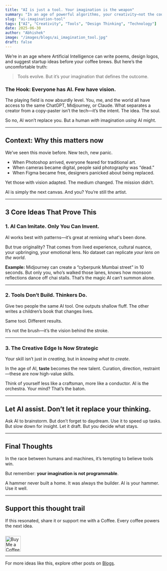 ```yaml
---
title: "AI is just a tool. Your imagination is the weapon"
summary: "In an age of powerful algorithms, your creativity—not the code—sets you apart. Here's why imagination still matters more than machine."
slug: "ai-imagination-tool"
tags: ["AI", "Creativity", "Tools", "Design Thinking", "Technology"]
date: 2025-06-30
author: "Abhishek"
image: "/images/blogs/ai_imagination_tool.jpg"
draft: false
---
```


We’re in an age where Artificial Intelligence can write poems, design logos, and suggest startup ideas before your coffee brews. But here’s the uncomfortable truth:

> Tools evolve. But it’s your imagination that defines the outcome.

### The Hook: Everyone has AI. Few have vision.

The playing field is now absurdly level. You, me, and the world all have access to the same ChatGPT, Midjourney, or Claude. What separates a creator from a copy-paster isn’t the tech—it’s the intent. The idea. The soul.

So no, AI won’t replace you. But a human *with* imagination *using* AI might.

---

## Context: Why this matters now

We’ve seen this movie before. New tech, new panic.

- When Photoshop arrived, everyone feared for traditional art.
- When cameras became digital, people said photography was “dead.”
- When Figma became free, designers panicked about being replaced.

Yet those with vision adapted. The medium changed. The mission didn’t.

AI is simply the next canvas. And you? You’re still the artist.

---

## 3 Core Ideas That Prove This

### 1. AI Can Imitate. Only You Can Invent.

AI works best with patterns—it’s great at remixing what's been done.

But true originality? That comes from lived experience, cultural nuance, your upbringing, your emotional lens. No dataset can replicate *your lens on the world*.

**Example:** Midjourney can create a “cyberpunk Mumbai street” in 10 seconds. But only you, who’s walked those lanes, knows how monsoon reflections dance off chai stalls. That’s the magic AI can’t summon alone.

---

### 2. Tools Don’t Build. Thinkers Do.

Give two people the same AI tool. One outputs shallow fluff. The other writes a children’s book that changes lives.

Same tool. Different results.

It’s not the brush—it’s the vision behind the stroke.

---

### 3. The Creative Edge Is Now Strategic

Your skill isn’t just in *creating*, but in *knowing what to create*.

In the age of AI, **taste** becomes the new talent.
Curation, direction, restraint—these are now high-value skills.

Think of yourself less like a craftsman, more like a conductor. AI is the orchestra. Your mind? That’s the baton.

---

## Let AI assist. Don’t let it replace your thinking.

Ask AI to brainstorm. But don’t forget to daydream.
Use it to speed up tasks. But slow down for insight.
Let it draft. But you decide what stays.

---

## Final Thoughts

In the race between humans and machines, it’s tempting to believe tools win.

But remember: **your imagination is not programmable**.

A hammer never built a home. It was always the builder. AI is your hammer. Use it well.

---

## Support this thought trail

If this resonated, share it or support me with a Coffee. Every coffee powers the next idea.

<a href="https://buymeacoffee.com/abhisheksawant" target="_blank" rel="noopener">
  <img src="/images/buttons/yellow-button.png" alt="Buy Me a Coffee" style="height: 50px; margin-top: 10px;" />
</a>

---

For more ideas like this, explore other posts on [Blogs](https://www.abhisheksawant.com/blog/).
